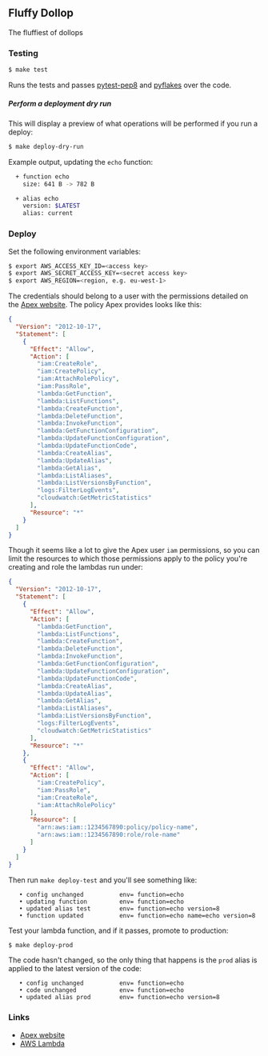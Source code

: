 ## Fluffy Dollop

The fluffiest of dollops

### Testing

```bash
$ make test
```

Runs the tests and passes [pytest-pep8](https://pypi.python.org/pypi/pytest-pep8) and
[pyflakes](https://pypi.python.org/pypi/pyflakes) over the code.

##### Perform a deployment dry run

This will display a preview of what operations will be performed if you run a deploy:

```bash
$ make deploy-dry-run
```

Example output, updating the `echo` function:

```bash
  + function echo
    size: 641 B -> 782 B

  + alias echo
    version: $LATEST
    alias: current
```

### Deploy

Set the following environment variables:

```bash
$ export AWS_ACCESS_KEY_ID=<access key>
$ export AWS_SECRET_ACCESS_KEY=<secret access key>
$ export AWS_REGION=<region, e.g. eu-west-1>
```

The credentials should belong to a user with the permissions detailed on the
[Apex website](http://apex.run/). The policy Apex provides looks like this:

```json
{
  "Version": "2012-10-17",
  "Statement": [
    {
      "Effect": "Allow",
      "Action": [
        "iam:CreateRole",
        "iam:CreatePolicy",
        "iam:AttachRolePolicy",
        "iam:PassRole",
        "lambda:GetFunction",
        "lambda:ListFunctions",
        "lambda:CreateFunction",
        "lambda:DeleteFunction",
        "lambda:InvokeFunction",
        "lambda:GetFunctionConfiguration",
        "lambda:UpdateFunctionConfiguration",
        "lambda:UpdateFunctionCode",
        "lambda:CreateAlias",
        "lambda:UpdateAlias",
        "lambda:GetAlias",
        "lambda:ListAliases",
        "lambda:ListVersionsByFunction",
        "logs:FilterLogEvents",
        "cloudwatch:GetMetricStatistics"
      ],
      "Resource": "*"
    }
  ]
}
```

Though it seems like a lot to give the Apex user `iam` permissions, so you can 
limit the resources to which those permissions apply to the policy you're creating
and role the lambdas run under:

```json
{
  "Version": "2012-10-17",
  "Statement": [
    {
      "Effect": "Allow",
      "Action": [
        "lambda:GetFunction",
        "lambda:ListFunctions",
        "lambda:CreateFunction",
        "lambda:DeleteFunction",
        "lambda:InvokeFunction",
        "lambda:GetFunctionConfiguration",
        "lambda:UpdateFunctionConfiguration",
        "lambda:UpdateFunctionCode",
        "lambda:CreateAlias",
        "lambda:UpdateAlias",
        "lambda:GetAlias",
        "lambda:ListAliases",
        "lambda:ListVersionsByFunction",
        "logs:FilterLogEvents",
        "cloudwatch:GetMetricStatistics"
      ],
      "Resource": "*"
    },
    {
      "Effect": "Allow",
      "Action": [
        "iam:CreatePolicy",
        "iam:PassRole",
        "iam:CreateRole",
        "iam:AttachRolePolicy"
      ],
      "Resource": [
        "arn:aws:iam::1234567890:policy/policy-name",
        "arn:aws:iam::1234567890:role/role-name"
      ]
    }
  ]
}
```

Then run `make deploy-test` and you'll see something like:

```
   • config unchanged          env= function=echo
   • updating function         env= function=echo
   • updated alias test        env= function=echo version=8
   • function updated          env= function=echo name=echo version=8
```

Test your lambda function, and if it passes, promote to production:

```bash
$ make deploy-prod
```

The code hasn't changed, so the only thing that happens is the `prod` alias
is applied to the latest version of the code:

```
   • config unchanged          env= function=echo
   • code unchanged            env= function=echo
   • updated alias prod        env= function=echo version=8
```

### Links

 - [Apex website](http://apex.run/)
 - [AWS Lambda](https://aws.amazon.com/lambda/details/)